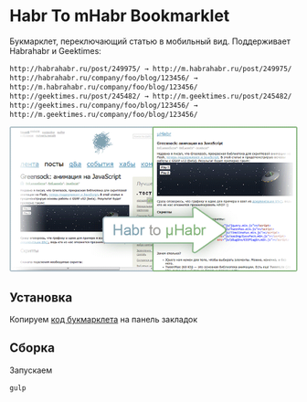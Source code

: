 Habr To mHabr Bookmarklet
=========================

Букмарклет, переключающий статью в мобильный вид.
Поддерживает Habrahabr и Geektimes:
```
http://habrahabr.ru/post/249975/ → http://m.habrahabr.ru/post/249975/
http://habrahabr.ru/company/foo/blog/123456/ → http://m.habrahabr.ru/company/foo/blog/123456/
http://geektimes.ru/post/245482/ → http://m.geektimes.ru/post/245482/
http://geektimes.ru/company/foo/blog/123456/ → http://m.geektimes.ru/company/foo/blog/123456/
```

![Preview](preview.png)

## Установка
Копируем [код букмарклета](./dist/bookmarklet.js) на панель закладок

## Сборка
Запускаем
```
gulp
```
